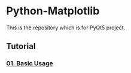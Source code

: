 # Python-Matplotlib

This is the repository which is for PyQt5 project.

## Tutorial

### [01. Basic Usage](https://github.com/naddongddong/Python-matplotlib/tree/main/tutorial/01.%20Basic%20Usage)

